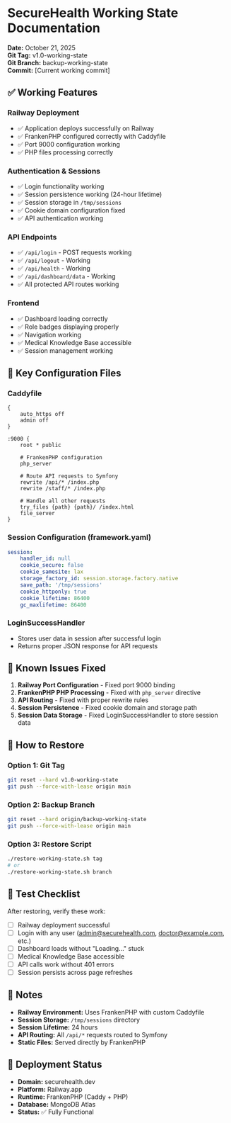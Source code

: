 # SecureHealth Working State Documentation

**Date:** October 21, 2025  
**Git Tag:** v1.0-working-state  
**Git Branch:** backup-working-state  
**Commit:** [Current working commit]

## ✅ Working Features

### **Railway Deployment**
- ✅ Application deploys successfully on Railway
- ✅ FrankenPHP configured correctly with Caddyfile
- ✅ Port 9000 configuration working
- ✅ PHP files processing correctly

### **Authentication & Sessions**
- ✅ Login functionality working
- ✅ Session persistence working (24-hour lifetime)
- ✅ Session storage in `/tmp/sessions`
- ✅ Cookie domain configuration fixed
- ✅ API authentication working

### **API Endpoints**
- ✅ `/api/login` - POST requests working
- ✅ `/api/logout` - Working
- ✅ `/api/health` - Working
- ✅ `/api/dashboard/data` - Working
- ✅ All protected API routes working

### **Frontend**
- ✅ Dashboard loading correctly
- ✅ Role badges displaying properly
- ✅ Navigation working
- ✅ Medical Knowledge Base accessible
- ✅ Session management working

## 🔧 Key Configuration Files

### **Caddyfile**
```caddy
{
    auto_https off
    admin off
}

:9000 {
    root * public
    
    # FrankenPHP configuration
    php_server
    
    # Route API requests to Symfony
    rewrite /api/* /index.php
    rewrite /staff/* /index.php
    
    # Handle all other requests
    try_files {path} {path}/ /index.html
    file_server
}
```

### **Session Configuration (framework.yaml)**
```yaml
session:
    handler_id: null
    cookie_secure: false
    cookie_samesite: lax
    storage_factory_id: session.storage.factory.native
    save_path: '/tmp/sessions'
    cookie_httponly: true
    cookie_lifetime: 86400
    gc_maxlifetime: 86400
```

### **LoginSuccessHandler**
- Stores user data in session after successful login
- Returns proper JSON response for API requests

## 🚨 Known Issues Fixed

1. **Railway Port Configuration** - Fixed port 9000 binding
2. **FrankenPHP PHP Processing** - Fixed with `php_server` directive
3. **API Routing** - Fixed with proper rewrite rules
4. **Session Persistence** - Fixed cookie domain and storage path
5. **Session Data Storage** - Fixed LoginSuccessHandler to store session data

## 🔄 How to Restore

### **Option 1: Git Tag**
```bash
git reset --hard v1.0-working-state
git push --force-with-lease origin main
```

### **Option 2: Backup Branch**
```bash
git reset --hard origin/backup-working-state
git push --force-with-lease origin main
```

### **Option 3: Restore Script**
```bash
./restore-working-state.sh tag
# or
./restore-working-state.sh branch
```

## 🧪 Test Checklist

After restoring, verify these work:
- [ ] Railway deployment successful
- [ ] Login with any user (admin@securehealth.com, doctor@example.com, etc.)
- [ ] Dashboard loads without "Loading..." stuck
- [ ] Medical Knowledge Base accessible
- [ ] API calls work without 401 errors
- [ ] Session persists across page refreshes

## 📝 Notes

- **Railway Environment:** Uses FrankenPHP with custom Caddyfile
- **Session Storage:** `/tmp/sessions` directory
- **Session Lifetime:** 24 hours
- **API Routing:** All `/api/*` requests routed to Symfony
- **Static Files:** Served directly by FrankenPHP

## 🚀 Deployment Status

- **Domain:** securehealth.dev
- **Platform:** Railway.app
- **Runtime:** FrankenPHP (Caddy + PHP)
- **Database:** MongoDB Atlas
- **Status:** ✅ Fully Functional
